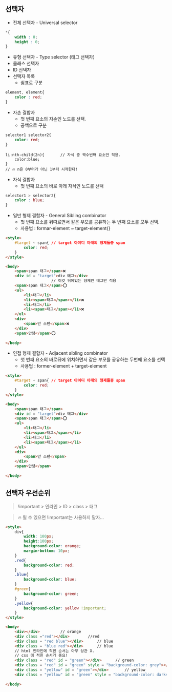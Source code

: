 ## 선택자


* 전체 선택자 - Universal selector

```css
*{
    width : 0;
    height : 0;
}
```
* 유형 선택자 - Type selector (태그 선택자)
* 클래스 선택자
* ID 선택자
* 선택자 목록
    - 쉼표로 구분
```css
element, element{
    color : red;
}

```

* 자손 결합자
    - 첫 번째 요소의 자손인 노드를 선택.    
    - 공백으로 구분
```css
selector1 selector2{
    color: red;
}
```

```
li:nth-child(2n){       // 자식 중 짝수번째 요소만 적용.
    color:blue;
}
// 🔥 n은 0부터가 아닌 1부터 시작한다!
```


* 자식 결합자
    - 첫 번째 요소의 바로 아래 자식인 노드를 선택

```css
selector1 > selector2{
    color : blue;
}
```

* 일반 형제 결합자 - General Sibling combinator
    - 첫 번째 요소를 뒤따르면서 같은 부모를 공유하는 두 번째 요소를 모두 선택.
    - 사용법 : formar-element ~ target-element{}


```html
<style>
    #target ~ span{ // target 아이디 아래의 형제들중 span
        color: red;
    }
</style>

<body>
    <span>span 태그</span>❌
    <div id = "target">div 태그</div>   
                    // 이것 뒤에있는 형제인 태그만 적용
    <span>span 태그</span>⭕
    <ul>
        <li>태그</li>
        <li><span>태그</span></li>❌
        <li>태그</li>
        <li><span>태그</span></li>❌
    </ul>
    <div>
        <span>안 스팬</span>❌
    </div>
    <span>안녕</span>⭕
        
</body>

```

* 인접 형제 결합자 - Adjacent sibling combinator    
    - 첫 번째 요소의 바로뒤에 위치하면서 같은 부모를 공유하는 두번째 요소를 선택
    - 사용법 : former-element + target-element

```html
<style>
    #target + span{ // target 아이디 아래의 형제들중 span
        color: red;
    }
</style>

<body>
    <span>span 태그</span>
    <div id = "target">div 태그</div>   
    <span>span 태그</span>⭕
    <ul>
        <li>태그</li>
        <li><span>태그</span></li>
        <li>태그</li>
        <li><span>태그</span></li>
    </ul>
    <div>
        <span>안 스팬</span>
    </div>
    <span>안녕</span>
        
</body>

```



## 선택자 우선순위

> !important > 인라인 > ID > class > 태그

> 🔥 될 수 있으면 !important는 사용하지 말자...

```html
<style>
    div{
        width: 100px;
        height:100px;
        background-color: orange;
        margin-bottom: 10px;
    }
    .red{
        background-color: red;
    }
    .blue{
        background-color: blue;
    }
    #green{
        background-color: green;
    }
    .yellow{
        background-color: yellow !important;
    }
</style>

<body>
    <div></div>         // orange
    <div class ="red"></div>        //red
    <div class = "red blue"></div>      // blue
    <div class = "blue red"></div>      // blue
    // html 인라인에 적힌 순서는 아무 상관 X.
    // css 에 적힌 순서가 중요!
    <div class = "red" id = "green"></div>      // green
    <div class = "red" id = "green" style = "background-color: grey"></div>                 // grey
    <div class = "yellow" id = "green"></div>       // yellow
    <div class = "yellow" id = "green" style = "background-color: darkviolet"></div>            // yellow
    
</body>
```



